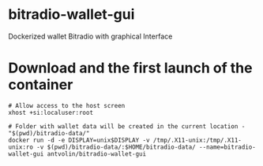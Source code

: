 # bitradio-wallet-gui
Dockerized wallet Bitradio with graphical Interface

# Download and the first launch of the container

    # Allow access to the host screen
    xhost +si:localuser:root

    # Folder with wallet data will be created in the current location - "$(pwd)/bitradio-data/"
    docker run -d -e DISPLAY=unix$DISPLAY -v /tmp/.X11-unix:/tmp/.X11-unix:ro -v $(pwd)/bitradio-data/:$HOME/bitradio-data/ --name=bitradio-wallet-gui antvolin/bitradio-wallet-gui
